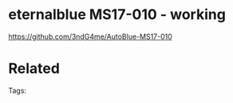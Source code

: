 # eternalblue MS17-010 - working
https://github.com/3ndG4me/AutoBlue-MS17-010

# Related


Tags:

    
